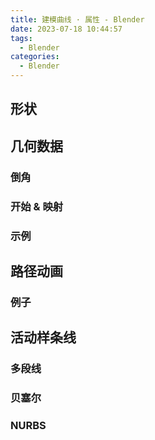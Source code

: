 ```yaml
---
title: 建模曲线 · 属性 - Blender
date: 2023-07-18 10:44:57
tags:
  - Blender
categories:
  - Blender
---
```


## 形状

## 几何数据

### 倒角

### 开始 & 映射

### 示例

## 路径动画

### 例子

## 活动样条线

### 多段线

### 贝塞尔

### NURBS
